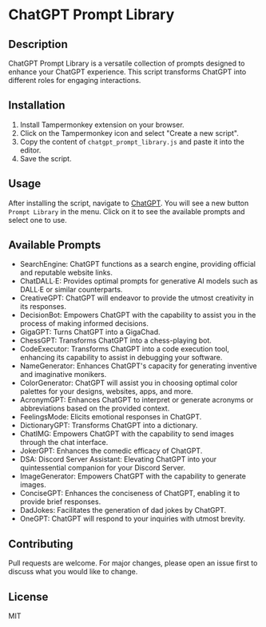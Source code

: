 # ChatGPT Prompt Library

## Description
ChatGPT Prompt Library is a versatile collection of prompts designed to enhance your ChatGPT experience. This script transforms ChatGPT into different roles for engaging interactions.

## Installation
1. Install Tampermonkey extension on your browser.
2. Click on the Tampermonkey icon and select "Create a new script".
3. Copy the content of `chatgpt_prompt_library.js` and paste it into the editor.
4. Save the script.

## Usage
After installing the script, navigate to [ChatGPT](https://chat.openai.com). You will see a new button `Prompt Library` in the menu. Click on it to see the available prompts and select one to use.

## Available Prompts
- SearchEngine: ChatGPT functions as a search engine, providing official and reputable website links.
- ChatDALL∙E: Provides optimal prompts for generative AI models such as DALL∙E or similar counterparts.
- CreativeGPT: ChatGPT will endeavor to provide the utmost creativity in its responses.
- DecisionBot: Empowers ChatGPT with the capability to assist you in the process of making informed decisions.
- GigaGPT: Turns ChatGPT into a GigaChad.
- ChessGPT: Transforms ChatGPT into a chess-playing bot.
- CodeExecutor: Transforms ChatGPT into a code execution tool, enhancing its capability to assist in debugging your software.
- NameGenerator: Enhances ChatGPT's capacity for generating inventive and imaginative monikers.
- ColorGenerator: ChatGPT will assist you in choosing optimal color palettes for your designs, websites, apps, and more.
- AcronymGPT: Enhances ChatGPT to interpret or generate acronyms or abbreviations based on the provided context.
- FeelingsMode: Elicits emotional responses in ChatGPT.
- DictionaryGPT: Transforms ChatGPT into a dictionary.
- ChatIMG: Empowers ChatGPT with the capability to send images through the chat interface.
- JokerGPT: Enhances the comedic efficacy of ChatGPT.
- DSA: Discord Server Assistant: Elevating ChatGPT into your quintessential companion for your Discord Server.
- ImageGenerator: Empowers ChatGPT with the capability to generate images.
- ConciseGPT: Enhances the conciseness of ChatGPT, enabling it to provide brief responses.
- DadJokes: Facilitates the generation of dad jokes by ChatGPT.
- OneGPT: ChatGPT will respond to your inquiries with utmost brevity.

## Contributing
Pull requests are welcome. For major changes, please open an issue first to discuss what you would like to change.

## License
MIT
